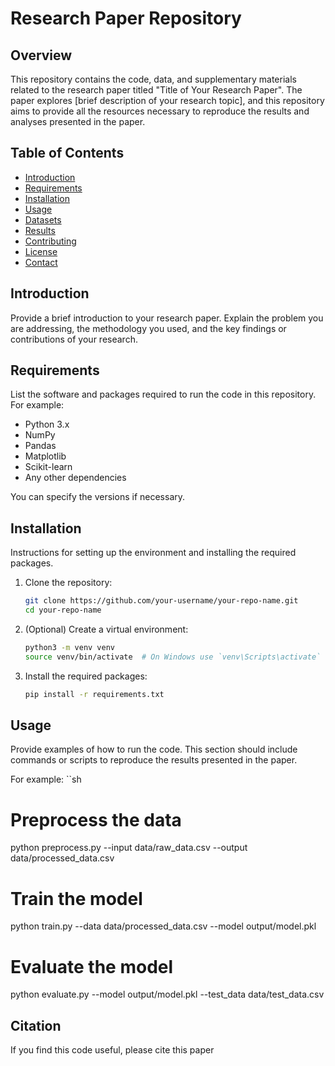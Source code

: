 # Research Paper Repository

## Overview

This repository contains the code, data, and supplementary materials related to the research paper titled "Title of Your Research Paper". The paper explores [brief description of your research topic], and this repository aims to provide all the resources necessary to reproduce the results and analyses presented in the paper.

## Table of Contents

- [Introduction](#introduction)
- [Requirements](#requirements)
- [Installation](#installation)
- [Usage](#usage)
- [Datasets](#datasets)
- [Results](#results)
- [Contributing](#contributing)
- [License](#license)
- [Contact](#contact)

## Introduction

Provide a brief introduction to your research paper. Explain the problem you are addressing, the methodology you used, and the key findings or contributions of your research.

## Requirements

List the software and packages required to run the code in this repository. For example:

- Python 3.x
- NumPy
- Pandas
- Matplotlib
- Scikit-learn
- Any other dependencies

You can specify the versions if necessary.

## Installation

Instructions for setting up the environment and installing the required packages.

1. Clone the repository:
    ```sh
    git clone https://github.com/your-username/your-repo-name.git
    cd your-repo-name
    ```

2. (Optional) Create a virtual environment:
    ```sh
    python3 -m venv venv
    source venv/bin/activate  # On Windows use `venv\Scripts\activate`
    ```

3. Install the required packages:
    ```sh
    pip install -r requirements.txt
    ```

## Usage

Provide examples of how to run the code. This section should include commands or scripts to reproduce the results presented in the paper.

For example:
``sh
# Preprocess the data
python preprocess.py --input data/raw_data.csv --output data/processed_data.csv

# Train the model
python train.py --data data/processed_data.csv --model output/model.pkl

# Evaluate the model
python evaluate.py --model output/model.pkl --test_data data/test_data.csv

## Citation

If you find this code useful, please cite this paper


